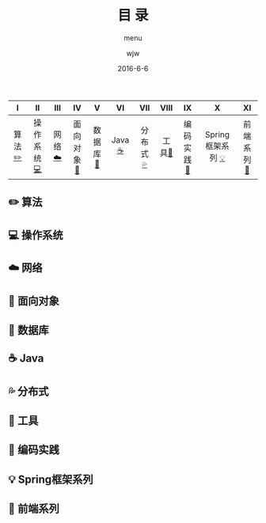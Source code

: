 ﻿---
layout:     post                  
title:      目 录      
subtitle:   menu         
date:       2016-6-6             
author:     wjw                   
header-img: img/post-bg-rwd.jpg  
catalog: true   
stickie: false                       
tags:                             
- 目录 
---
  

<div>
<table>
<thead>
<tr>
<th align="center">Ⅰ</th>
<th align="center">Ⅱ</th>
<th align="center">Ⅲ</th>
<th align="center">Ⅳ</th>
<th align="center">Ⅴ</th>
<th align="center">Ⅵ</th>
<th align="center">Ⅶ</th>
<th align="center">Ⅷ</th>
<th align="center">Ⅸ</th>
<th align="center">Ⅹ</th>
<th align="center">Ⅺ</th>
</tr>
</thead>
<tbody>
<tr>
<td align="center">算法<a href="#算法-pencil2">✏️</a></td>

<td align="center">操作系统<a href="#操作系统-computer">💻</a></td>

<td align="center">网络<a href="#网络-cloud">☁️</a></td>

<td align="center">面向对象<a href="#面向对象-couple">👫</a></td>

<td align="center">数据库<a href="#数据库-floppy_disk">💾</a></td>

<td align="center">Java <a href="#java-coffee">☕️</a></td>

<td align="center">分布式 <a href="#分布式-sweat_drops">💦</a></td>

<td align="center">工具<a href="#工具-hammer">🔨</a></td>

<td align="center">编码实践<a href="#编码实践-speak_no_evil">🙊</a></td>


<td align="center">Spring框架系列
        <a href="#Spring">💡</a>
    </td>
    
<td align="center">前端系列
        <a href="#Web">📝</a>
    </td>
</tr>
</tbody>
</table>
</div>

## <a id="算法-pencil2" class="anchor" aria-hidden="true" href="#算法-pencil2"></a> ✏️ 算法

## <a id="操作系统-computer" class="anchor" aria-hidden="true" href="#操作系统-computer"></a>  💻️ 操作系统

## <a id="网络-cloud" class="anchor" aria-hidden="true" href="#网络-cloud"></a>  ☁️ 网络

## <a id="面向对象-couple" class="anchor" aria-hidden="true" href="#面向对象-couple"></a>  👫 面向对象

## <a id="数据库-floppy_disk" class="anchor" aria-hidden="true" href="#数据库-floppy_disk"></a>  💾 数据库

## <a id="java-coffee" class="anchor" aria-hidden="true" href="#java-coffee"></a>  ☕️ Java

## <a id="分布式-sweat_drops" class="anchor" aria-hidden="true" href="#分布式-sweat_drops"></a>  💦 分布式

## <a id="工具-hammer" class="anchor" aria-hidden="true" href="#工具-hammer"></a> 🔨 工具

## <a id="编码实践-speak_no_evil" class="anchor" aria-hidden="true" href="#编码实践-speak_no_evil"></a>  🙊 编码实践

## <a id="Spring" class="anchor" aria-hidden="true" href="#Spring"></a>  💡 Spring框架系列

## <a id="Web" class="anchor" aria-hidden="true" href="#Web"></a>  📝 前端系列